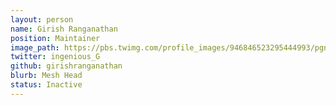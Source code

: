 ```yaml
---
layout: person
name: Girish Ranganathan
position: Maintainer
image_path: https://pbs.twimg.com/profile_images/946846523295444993/pgnyCSTD_400x400.jpg
twitter: ingenious_G
github: girishranganathan
blurb: Mesh Head
status: Inactive
---
```

